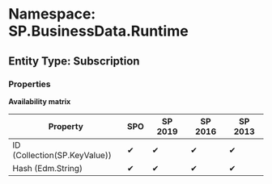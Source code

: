 # Namespace: SP.BusinessData.Runtime
## Entity Type: Subscription

### Properties

**Availability matrix**

Property | SPO | SP 2019 | SP 2016 | SP 2013
----------|-----|---------|---------|--------
ID (Collection(SP.KeyValue)) | ✔ | ✔ | ✔ | ✔
Hash (Edm.String) | ✔ | ✔ | ✔ | ✔

